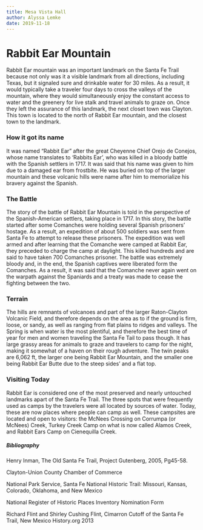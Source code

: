 ```yaml
---
title: Mesa Vista Hall
author: Alyssa Lemke
date: 2019-11-18
---
```


# Rabbit Ear Mountain

Rabbit Ear mountain was an important landmark on the Santa Fe Trail because not only was it a visible landmark from all directions, including Texas, but it signaled sure and drinkable water for 30 miles. As a result, it would typically take a traveler four days to cross the valleys of the mountain, where they would simultaneously enjoy the constant access to water and the greenery for live stalk and travel animals to graze on. Once they left the assurance of this landmark, the next closet town was Clayton. This town is located to the north of Rabbit Ear mountain, and the closest town to the landmark. 

### How it got its name

It was named “Rabbit Ear” after the great Cheyenne Chief Orejo de Conejos, whose name translates to ‘Rabbits Ear’, who was killed in a bloody battle with the Spanish settlers in 1717. It was said that his name was given to him due to a damaged ear from frostbite. He was buried on top of the larger mountain and these volcanic hills were name after him to memorialize his bravery against the Spanish. 

### The Battle

The story of the battle of Rabbit Ear Mountain is told in the perspective of the Spanish-American settlers, taking place in 1717. In this story, the battle started after some Comanches were holding several Spanish prisoners’ hostage. As a result, an expedition of about 500 soldiers was sent from Santa Fe to attempt to release these prisoners. The expedition was well armed and after learning that the Comanche were camped at Rabbit Ear, they preceded to charge the camp at daylight. This killed hundreds and are said to have taken 700 Comanches prisoner. The battle was extremely bloody and, in the end, the Spanish captives were liberated form the Comanches. As a result, it was said that the Comanche never again went on the warpath against the Spaniards and a treaty was made to cease the fighting between the two. 

### Terrain

The hills are remnants of volcanoes and part of the larger Raton-Clayton Volcanic Field, and therefore depends on the area as to if the ground is firm, loose, or sandy, as well as ranging from flat plains to ridges and valleys. The Spring is when water is the most plentiful, and therefore the best time of year for men and women traveling the Santa Fe Tail to pass though. It has large grassy areas for animals to graze and travelers to camp for the night, making it somewhat of a haven on their rough adventure. The twin peaks are 6,062 ft, the larger one being Rabbit Ear Mountain, and the smaller one being Rabbit Ear Butte due to the steep sides’ and a flat top.

### Visiting Today

Rabbit Ear is considered one of the most preserved and nearly untouched landmarks apart of the Santa Fe Trail. The three spots that were frequently used as camps by the travelers were all located by sources of water. Today, these are now places where people can camp as well. These campsites are located and open to visitors: the McNees Crossing on Corrumpa (or McNees) Creek, Turkey Creek Camp on what is now called Alamos Creek, and Rabbit Ears Camp on Cienequilla Creek.

##### Bibliography 

Henry Inman, The Old Santa Fe Trail, Project Gutenberg, 2005, Pg45-58.

Clayton-Union County Chamber of Commerce

National Park Service, Santa Fe National Historic Trail: Missouri, Kansas, Colorado, Oklahoma, and New Mexico 

National Register of Historic Places Inventory Nomination Form

Richard Flint and Shirley Cushing Flint, Cimarron Cutoff of the Santa Fe Trail, New Mexico History.org 2013
